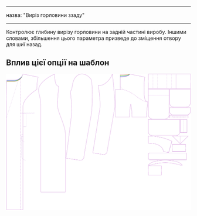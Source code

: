 - - -
назва: "Виріз горловини ззаду"
- - -

Контролює глибину вирізу горловини на задній частині виробу. Іншими словами, збільшення цього параметра призведе до зміщення отвору для шиї назад.

## Вплив цієї опції на шаблон

![На цьому зображенні показано вплив цієї опції шляхом накладання декількох варіантів, які мають різне значення для цієї опції](carlita_backneckcutout_sample.svg "Вплив цієї опції на шаблон")
